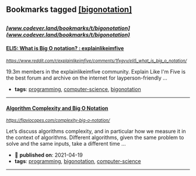 ## Bookmarks tagged [[bigonotation]](https://www.codever.land/search?q=[bigonotation])

_<sup><sup>[www.codever.land/bookmarks/t/bigonotation](www.codever.land/bookmarks/t/bigonotation)</sup></sup>_
---
#### [ELI5: What is Big O notation? : explainlikeimfive](https://www.reddit.com/r/explainlikeimfive/comments/1fxgvv/eli5_what_is_big_o_notation/)
_<sup>https://www.reddit.com/r/explainlikeimfive/comments/1fxgvv/eli5_what_is_big_o_notation/</sup>_

19.3m members in the explainlikeimfive community. Explain Like I'm Five is the best forum and archive on the internet for layperson-friendly …
* **tags**: [programming](../tagged/programming.md), [computer-science](../tagged/computer-science.md), [bigonotation](../tagged/bigonotation.md)
---
#### [Algorithm Complexity and Big O Notation](https://flaviocopes.com/complexity-big-o-notation/)
_<sup>https://flaviocopes.com/complexity-big-o-notation/</sup>_

Let’s discuss algorithms complexity, and in particular how we measure it in the context of algorithms.
Different algorithms, given the same problem to solve and the same inputs, take a different time ...
* :calendar: **published on**: 2021-04-19
* **tags**: [programming](../tagged/programming.md), [bigonotation](../tagged/bigonotation.md), [computer-science](../tagged/computer-science.md)
---
